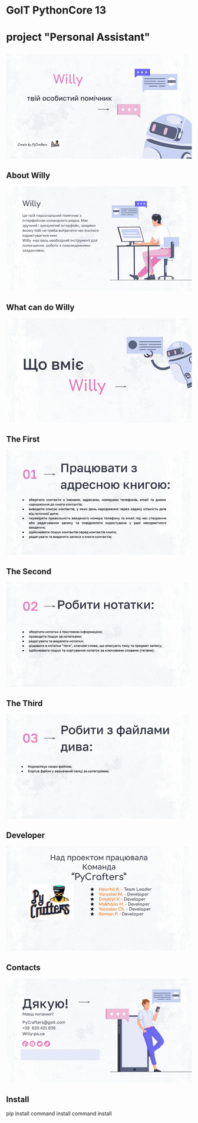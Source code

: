 # GoIT PythonCore 13
# project "Personal Assistant"
##
![Willy_personal_assistance](img/slide_1.jpg)
## About Willy
![Willy_about](img/slide_2.jpg)
## What can do Willy
![Willy_what_can_do](img/slide_3.jpg)
## The First
![Willy_01](img/slide_4.jpg)
## The Second
![Willy_02](img/slide_5.jpg)
## The Third
![Willy_03](img/slide_6.jpg)
## Developer
![Willy_04](img/slide_7.jpg)
## Contacts
![PyCrafters_contacts](img/slide_8.jpg)
## Install
pip install
command install
command install
